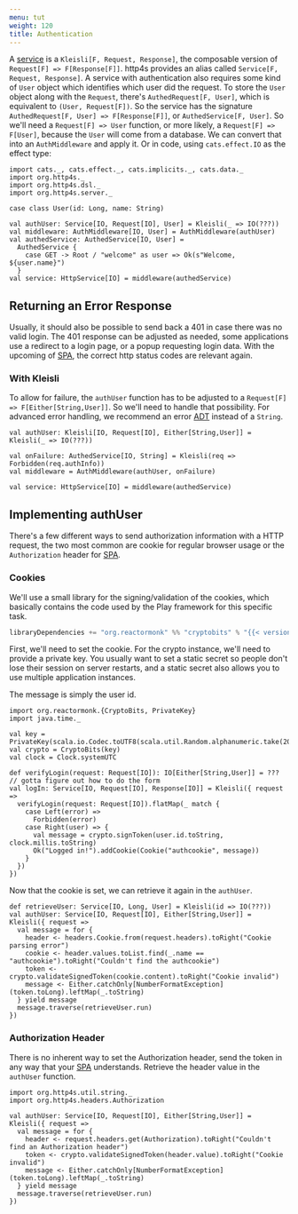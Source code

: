```yaml
---
menu: tut
weight: 120
title: Authentication
---
```


A [service] is a `Kleisli[F, Request, Response]`, the composable version of
`Request[F] => F[Response[F]]`. http4s provides an alias called `Service[F, Request,
Response]`. A service with authentication also requires some kind of `User`
object which identifies which user did the request. To store the `User` object
along with the `Request`, there's `AuthedRequest[F, User]`, which is equivalent to
`(User, Request[F])`. So the service has the signature `AuthedRequest[F, User] =>
F[Response[F]]`, or `AuthedService[F, User]`. So we'll need a `Request[F] => User`
function, or more likely, a `Request[F] => F[User]`, because the `User` will
come from a database. We can convert that into an `AuthMiddleware` and apply it.
Or in code, using `cats.effect.IO` as the effect type:

```tut:book
import cats._, cats.effect._, cats.implicits._, cats.data._
import org.http4s._
import org.http4s.dsl._
import org.http4s.server._

case class User(id: Long, name: String)

val authUser: Service[IO, Request[IO], User] = Kleisli(_ => IO(???))
val middleware: AuthMiddleware[IO, User] = AuthMiddleware(authUser)
val authedService: AuthedService[IO, User] =
  AuthedService {
    case GET -> Root / "welcome" as user => Ok(s"Welcome, ${user.name}")
  }
val service: HttpService[IO] = middleware(authedService)
```

## Returning an Error Response

Usually, it should also be possible to send back a 401 in case there was no
valid login. The 401 response can be adjusted as needed, some applications use a
redirect to a login page, or a popup requesting login data. With the upcoming of
[SPA], the correct http status codes are relevant again.

### With Kleisli

To allow for failure, the `authUser` function has to be adjusted to a `Request[F]
=> F[Either[String,User]]`. So we'll need to handle that possibility. For advanced
error handling, we recommend an error [ADT] instead of a `String`.

```tut:book
val authUser: Kleisli[IO, Request[IO], Either[String,User]] = Kleisli(_ => IO(???))

val onFailure: AuthedService[IO, String] = Kleisli(req => Forbidden(req.authInfo))
val middleware = AuthMiddleware(authUser, onFailure)

val service: HttpService[IO] = middleware(authedService)
```


## Implementing authUser

There's a few different ways to send authorization information with a HTTP
request, the two most common are cookie for regular browser usage or the
`Authorization` header for [SPA].

### Cookies

We'll use a small library for the signing/validation of the cookies, which
basically contains the code used by the Play framework for this specific task.

```scala
libraryDependencies += "org.reactormonk" %% "cryptobits" % "{{< version cryptobits >}}"
```

First, we'll need to set the cookie. For the crypto instance, we'll need to
provide a private key. You usually want to set a static secret so people don't
lose their session on server restarts, and a static secret also allows you to
use multiple application instances.

The message is simply the user id.

```tut:book
import org.reactormonk.{CryptoBits, PrivateKey}
import java.time._

val key = PrivateKey(scala.io.Codec.toUTF8(scala.util.Random.alphanumeric.take(20).mkString("")))
val crypto = CryptoBits(key)
val clock = Clock.systemUTC

def verifyLogin(request: Request[IO]): IO[Either[String,User]] = ??? // gotta figure out how to do the form
val logIn: Service[IO, Request[IO], Response[IO]] = Kleisli({ request =>
  verifyLogin(request: Request[IO]).flatMap(_ match {
    case Left(error) =>
      Forbidden(error)
    case Right(user) => {
      val message = crypto.signToken(user.id.toString, clock.millis.toString)
      Ok("Logged in!").addCookie(Cookie("authcookie", message))
    }
  })
})
```

Now that the cookie is set, we can retrieve it again in the `authUser`.

```tut:book
def retrieveUser: Service[IO, Long, User] = Kleisli(id => IO(???))
val authUser: Service[IO, Request[IO], Either[String,User]] = Kleisli({ request =>
  val message = for {
    header <- headers.Cookie.from(request.headers).toRight("Cookie parsing error")
    cookie <- header.values.toList.find(_.name == "authcookie").toRight("Couldn't find the authcookie")
    token <- crypto.validateSignedToken(cookie.content).toRight("Cookie invalid")
    message <- Either.catchOnly[NumberFormatException](token.toLong).leftMap(_.toString)
  } yield message
  message.traverse(retrieveUser.run)
})
```

### Authorization Header

There is no inherent way to set the Authorization header, send the token in any
way that your [SPA] understands. Retrieve the header value in the `authUser`
function.

```tut:book
import org.http4s.util.string._
import org.http4s.headers.Authorization

val authUser: Service[IO, Request[IO], Either[String,User]] = Kleisli({ request =>
  val message = for {
    header <- request.headers.get(Authorization).toRight("Couldn't find an Authorization header")
    token <- crypto.validateSignedToken(header.value).toRight("Cookie invalid")
    message <- Either.catchOnly[NumberFormatException](token.toLong).leftMap(_.toString)
  } yield message
  message.traverse(retrieveUser.run)
})
```

[service]: ../service
[SPA]: https://en.wikipedia.org/wiki/Single-page_application
[ADT]: http://typelevel.org/blog/2014/11/10/why_is_adt_pattern_matching_allowed.html
